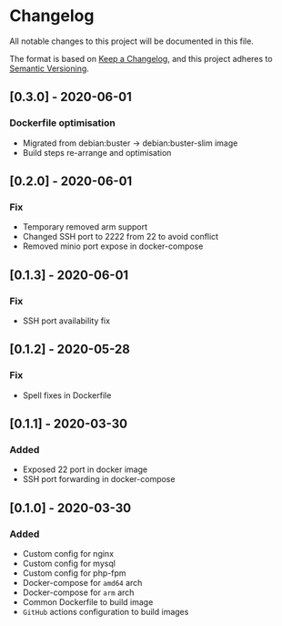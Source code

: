 # Changelog
All notable changes to this project will be documented in this file.

The format is based on [Keep a Changelog](https://keepachangelog.com/en/1.0.0/),
and this project adheres to [Semantic Versioning](https://semver.org/spec/v2.0.0.html).

## [0.3.0] - 2020-06-01
### Dockerfile optimisation
- Migrated from debian:buster -> debian:buster-slim image
- Build steps re-arrange and optimisation

## [0.2.0] - 2020-06-01
### Fix
- Temporary removed arm support
- Changed SSH port to 2222 from 22 to avoid conflict
- Removed minio port expose in docker-compose

## [0.1.3] - 2020-06-01
### Fix
- SSH port availability fix

## [0.1.2] - 2020-05-28
### Fix
- Spell fixes in Dockerfile

## [0.1.1] - 2020-03-30
### Added
- Exposed 22 port in docker image
- SSH port forwarding in docker-compose

## [0.1.0] - 2020-03-30
### Added
- Custom config for nginx
- Custom config for mysql
- Custom config for php-fpm
- Docker-compose for `amd64` arch
- Docker-compose for `arm` arch
- Common Dockerfile to build image
- `GitHub` actions configuration to build images


